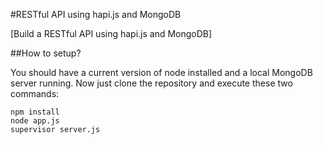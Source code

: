#RESTful API using hapi.js and MongoDB

[Build a RESTful API using hapi.js and MongoDB]

##How to setup?

You should have a current version of node installed and a local MongoDB server running. Now just clone the repository and execute these two commands:

```
npm install
node app.js
supervisor server.js
```
